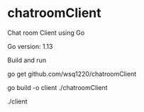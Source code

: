 
# chatroomClient
Chat room Client using Go

Go version: 1.13

Build and run

go get github.com/wsq1220/chatroomClient


go build -o client ./chatroomClient

./client
